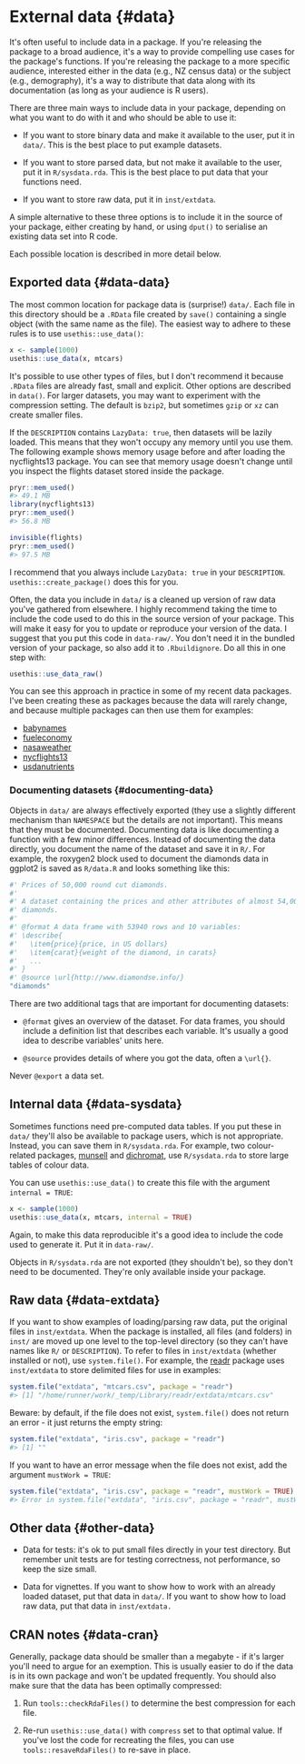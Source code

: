 # External data {#data}



It's often useful to include data in a package. If you're releasing the package to a broad audience, it's a way to provide compelling use cases for the package's functions. If you're releasing the package to a more specific audience, interested either in the data (e.g., NZ census data) or the subject (e.g., demography), it's a way to distribute that data along with its documentation (as long as your audience is R users).

There are three main ways to include data in your package, depending on what you want to do with it and who should be able to use it:

* If you want to store binary data and make it available to the user, put it
  in `data/`. This is the best place to put example datasets.
  
* If you want to store parsed data, but not make it available to the user,
  put it in `R/sysdata.rda`. This is the best place to put data that your
  functions need.

* If you want to store raw data, put it in `inst/extdata`.

A simple alternative to these three options is to include it in the source of your package, either creating by hand, or using `dput()` to serialise an existing data set into R code.

Each possible location is described in more detail below.

## Exported data {#data-data}

The most common location for package data is (surprise!) `data/`. Each file in this directory should be a `.RData` file created by `save()` containing a single object (with the same name as the file). The easiest way to adhere to these rules is to use `usethis::use_data()`:


```r
x <- sample(1000)
usethis::use_data(x, mtcars)
```

It's possible to use other types of files, but I don't recommend it because `.RData` files are already fast, small and explicit. Other options are described in `data()`. For larger datasets, you may want to experiment with the compression setting. The default is `bzip2`, but sometimes `gzip` or `xz` can create smaller files.

If the `DESCRIPTION` contains `LazyData: true`, then datasets will be lazily loaded. This means that they won't occupy any memory until you use them. The following example shows memory usage before and after loading the nycflights13 package. You can see that memory usage doesn't change until you inspect the flights dataset stored inside the package. 


```r
pryr::mem_used()
#> 49.1 MB
library(nycflights13)
pryr::mem_used()
#> 56.8 MB

invisible(flights)
pryr::mem_used()
#> 97.5 MB
```

I recommend that you always include `LazyData: true` in your `DESCRIPTION`. `usethis::create_package()` does this for you.

Often, the data you include in `data/` is a cleaned up version of raw data you've gathered from elsewhere. I highly recommend taking the time to include the code used to do this in the source version of your package. This will make it easy for you to update or reproduce your version of the data. I suggest that you put this code in `data-raw/`. You don't need it in the bundled version of your package, so also add it to `.Rbuildignore`. Do all this in one step with:


```r
usethis::use_data_raw()
```

You can see this approach in practice in some of my recent data packages. I've been creating these as packages because the data will rarely change, and because multiple packages can then use them for examples:

* [babynames](https://github.com/hadley/babynames)
* [fueleconomy](https://github.com/hadley/fueleconomy)
* [nasaweather](https://github.com/hadley/nasaweather) 
* [nycflights13](https://github.com/hadley/nycflights13)
* [usdanutrients](https://github.com/hadley/usdanutrients)

### Documenting datasets {#documenting-data}

Objects in `data/` are always effectively exported (they use a slightly different mechanism than `NAMESPACE` but the details are not important). This means that they must be documented. Documenting data is like documenting a function with a few minor differences. Instead of documenting the data directly, you document the name of the dataset and save it in `R/`. For example, the roxygen2 block used to document the diamonds data in ggplot2 is saved as `R/data.R` and looks something like this:


```r
#' Prices of 50,000 round cut diamonds.
#'
#' A dataset containing the prices and other attributes of almost 54,000
#' diamonds.
#'
#' @format A data frame with 53940 rows and 10 variables:
#' \describe{
#'   \item{price}{price, in US dollars}
#'   \item{carat}{weight of the diamond, in carats}
#'   ...
#' }
#' @source \url{http://www.diamondse.info/}
"diamonds"
```

There are two additional tags that are important for documenting datasets:

* `@format` gives an overview of the dataset. For data frames, you 
  should include a definition list that describes each variable. It's usually
  a good idea to describe variables' units here.
  
* `@source` provides details of where you got the data, often a `\url{}`.

Never `@export` a data set.

## Internal data {#data-sysdata}

Sometimes functions need pre-computed data tables. If you put these in `data/` they'll also be available to package users, which is not appropriate. Instead, you can save them in `R/sysdata.rda`. For example, two colour-related packages, [munsell](https://github.com/cwickham/munsell) and [dichromat](https://cran.r-project.org/web/packages/dichromat/index.html), use `R/sysdata.rda` to store large tables of colour data.

You can use `usethis::use_data()` to create this file with the argument `internal = TRUE`:


```r
x <- sample(1000)
usethis::use_data(x, mtcars, internal = TRUE)
```

Again, to make this data reproducible it's a good idea to include the code used to generate it. Put it in `data-raw/`.

Objects in `R/sysdata.rda` are not exported (they shouldn't be), so they don't need to be documented. They're only available inside your package.

## Raw data {#data-extdata}

If you want to show examples of loading/parsing raw data, put the original files in `inst/extdata`. When the package is installed, all files (and folders) in `inst/` are moved up one level to the top-level directory (so they can't have names like `R/` or `DESCRIPTION`). To refer to files in `inst/extdata` (whether installed or not), use `system.file()`. For example, the [readr](https://readr.tidyverse.org) package uses `inst/extdata` to store delimited files for use in examples:


```r
system.file("extdata", "mtcars.csv", package = "readr")
#> [1] "/home/runner/work/_temp/Library/readr/extdata/mtcars.csv"
```

Beware: by default, if the file does not exist, `system.file()` does not return an error - it just returns the empty string:


```r
system.file("extdata", "iris.csv", package = "readr")
#> [1] ""
```

If you want to have an error message when the file does not exist, add the argument `mustWork = TRUE`:


```r
system.file("extdata", "iris.csv", package = "readr", mustWork = TRUE)
#> Error in system.file("extdata", "iris.csv", package = "readr", mustWork = TRUE): no file found
```
## Other data {#other-data}

* Data for tests: it's ok to put small files directly in your test directory.
  But remember unit tests are for testing correctness, not performance, so keep
  the size small.
  
* Data for vignettes. If you want to show how to work with an already loaded 
  dataset, put that data in `data/`. If you want to show how to load raw data, 
  put that data in `inst/extdata.`

## CRAN notes {#data-cran}

Generally, package data should be smaller than a megabyte - if it's larger you'll need to argue for an exemption. This is usually easier to do if the data is in its own package and won't be updated frequently. You should also make sure that the data has been optimally compressed:  

1. Run `tools::checkRdaFiles()` to determine the best compression for each file.

2. Re-run `usethis::use_data()` with `compress` set to that optimal value.
   If you've lost the code for recreating the files, you can use 
   `tools::resaveRdaFiles()` to re-save in place.

